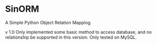 SinORM
======

A Simple Python Object Relation Mapping.


v 1.0
Only implemented some basic method to access database,
and no relationship be supported in this version.
Only tested on MySQL.